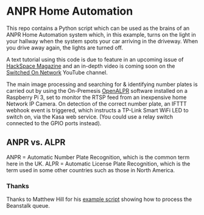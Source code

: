 # ANPR Home Automation
This repo contains a Python script which can be used as the brains of an ANPR Home Automation system which, in this example, turns on the light in your hallway when the system spots your car arriving in the driveway. When you drive away again, the lights are turned off.

A text tutorial using this code is due to feature in an upcoming issue of [HackSpace Magazine](https://hackspace.raspberrypi.org/issues) and an in-depth video is coming soon on the [Switched On Network](https://www.youtube.com/SwitchedOnNetwork?sub_confirmation=1) YouTube channel.

The main image processing and searching for & identifying number plates is carried out by using the On-Premesis [OpenALPR](http://doc.openalpr.com/on_premises.html) software installed on a Raspberry Pi 3, set to monitor the RTSP feed from an inexpensive home Network IP Camera. On detection of the correct number plate, an IFTTT webhook event is triggered, which instructs a TP-Link Smart WiFi LED to switch on, via the Kasa web service. (You could use a relay switch connected to the GPIO ports instead).

## ANPR vs. ALPR
ANPR = Automatic Number Plate Recognition, which is the common term here in the UK.
ALPR = Automatic License Plate Recognition, which is the term used in some other countries such as those in North America.

### Thanks
Thanks to Matthew Hill for his [example script](https://gist.github.com/matthill/2daa79804a17c5d101d0195caa78bd5b) showing how to process the Beanstalk queue.